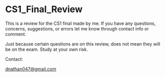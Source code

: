 # CS1_Final_Review

This is a review for the CS1 final made by me.
If you have any questions, concerns, suggestions, or errors let me know through contact info or comment.

Just because certain questions are on this review, does not mean they will be on the exam.
Study at your own risk.

Contact:

dnathan047@gmail.com
